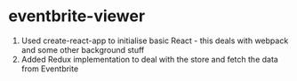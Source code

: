 # eventbrite-viewer

1. Used create-react-app to initialise basic React - this deals with webpack and some other background stuff
2. Added Redux implementation to deal with the store and fetch the data from Eventbrite
